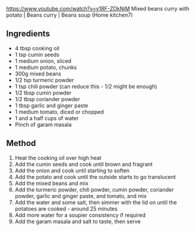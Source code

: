 https://www.youtube.com/watch?v=y1RF-ZOkNjM Mixed beans curry with potato | Beans curry | Beans soup (Home kitchen7)

## Ingredients

- 4 tbsp cooking oil
- 1 tsp cumin seeds
- 1 medium onion, sliced
- 1 medium potato, chunks
- 300g mixed beans
- 1/2 tsp turmeric powder
- 1 tsp chili powder (can reduce this - 1/2 might be enough)
- 1/2 tbsp cumin powder
- 1/2 tbsp coriander powder
- 1 tbsp garlic and ginger paste
- 1 medium tomato, diced or chopped
- 1 and a half cups of water
- Pinch of garam masala

## Method

1) Heat the cooking oil over high heat
2) Add the cumin seeds and cook until brown and fragrant
3) Add the onion and cook until starting to soften
4) Add the potato and cook until the outside starts to go translucent
5) Add the mixed beans and mix
6) Add the turmeric powder, chili powder, cumin powder, coriander powder, garlic and ginger paste, and tomato, and mix
7) Add the water and some salt, then simmer with the lid on until the potatoes are cooked - around 25 minutes
8) Add more water for a soupier consistency if required
9) Add the garam masala and salt to taste, then serve
